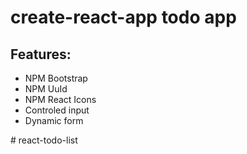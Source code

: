 # create-react-app   todo app
## Features:
<ul>
<li>NPM Bootstrap</li>
<li>NPM UuId</li>
<li>NPM React Icons</li>
<li>Controled input</li>
<li>Dynamic form</li>
</ul>
# react-todo-list
